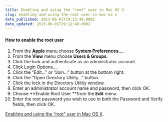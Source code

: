 ```yaml
---
title: Enabling and using the "root" user in Mac OS X
slug: enabling-and-using-the-root-user-in-mac-os-x
date_published: 2013-06-01T19:12:48.000Z
date_updated: 2013-06-01T19:12:48.000Z
---
```


#### **How to enable the root user**

1. From the **Apple** menu choose **System Preferences…**.
2. From the **View** menu choose **Users & Groups**.
3. Click the lock and authenticate as an administrator account.
4. Click Login Options….
5. Click the “Edit…” or “Join…” button at the bottom right.
6. Click the “Open Directory Utility…” button.
7. Click the lock in the Directory Utility window.
8. Enter an administrator account name and password, then click OK.
9. Choose **Enable Root User **from the **Edit** menu.
10. Enter the root password you wish to use in both the Password and Verify fields, then click OK.

[Enabling and using the “root” user in Mac OS X](http://support.apple.com/kb/ht1528).
